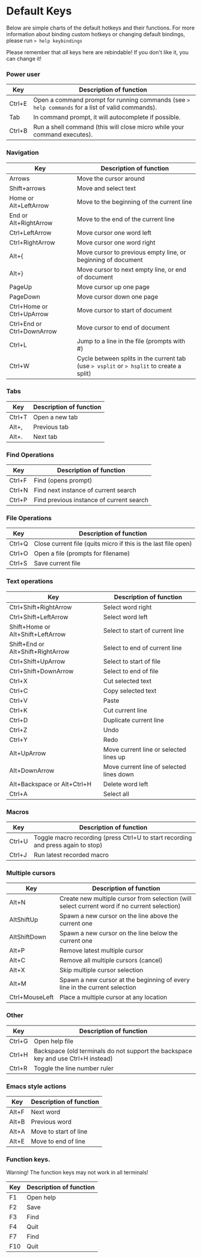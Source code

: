 # Default Keys

Below are simple charts of the default hotkeys and their functions. For more
information about binding custom hotkeys or changing default bindings, please
run `> help keybindings`

Please remember that *all* keys here are rebindable! If you don't like it, you
can change it!

### Power user

| Key       | Description of function                                                                           |
|---------- |-------------------------------------------------------------------------------------------------- |
| Ctrl+E    | Open a command prompt for running commands (see `> help commands` for a list of valid commands).  |
| Tab       | In command prompt, it will autocomplete if possible.                                              |
| Ctrl+B    | Run a shell command (this will close micro while your command executes).                          |

### Navigation

| Key                        | Description of function                                                                   |
|--------------------------- |------------------------------------------------------------------------------------------ |
| Arrows                     | Move the cursor around                                                                    |
| Shift+arrows               | Move and select text                                                                      |
| Home or Alt+LeftArrow      | Move to the beginning of the current line                                                 |
| End or Alt+RightArrow      | Move to the end of the current line                                                       |
| Ctrl+LeftArrow             | Move cursor one word left                                                                 |
| Ctrl+RightArrow            | Move cursor one word right                                                                |
| Alt+{                      | Move cursor to previous empty line, or beginning of document                              |
| Alt+}                      | Move cursor to next empty line, or end of document                                        |
| PageUp                     | Move cursor up one page                                                                   |
| PageDown                   | Move cursor down one page                                                                 |
| Ctrl+Home or Ctrl+UpArrow  | Move cursor to start of document                                                          |
| Ctrl+End or Ctrl+DownArrow | Move cursor to end of document                                                            |
| Ctrl+L                     | Jump to a line in the file (prompts with #)                                               |
| Ctrl+W                     | Cycle between splits in the current tab (use `> vsplit` or `> hsplit` to create a split)  |

### Tabs

| Key     | Description of function   |
|-------- |-------------------------  |
| Ctrl+T  | Open a new tab            |
| Alt+,   | Previous tab              |
| Alt+.   | Next tab                  |

### Find Operations

| Key       | Description of function                   |
|---------- |------------------------------------------ |
| Ctrl+F    | Find (opens prompt)                       |
| Ctrl+N    | Find next instance of current search      |
| Ctrl+P    | Find previous instance of current search  |

### File Operations

| Key       | Description of function                                           |
|---------- |------------------------------------------------------------------ |
| Ctrl+Q    | Close current file (quits micro if this is the last file open)    |
| Ctrl+O    | Open a file (prompts for filename)                                |
| Ctrl+S    | Save current file                                                 |

### Text operations

| Key                                 | Description of function                   |
|------------------------------------ |------------------------------------------ |
| Ctrl+Shift+RightArrow               | Select word right                         |
| Ctrl+Shift+LeftArrow                | Select word left                          |
| Shift+Home or Alt+Shift+LeftArrow   | Select to start of current line           |
| Shift+End or Alt+Shift+RightArrow   | Select to end of current line             |
| Ctrl+Shift+UpArrow                  | Select to start of file                   |
| Ctrl+Shift+DownArrow                | Select to end of file                     |
| Ctrl+X                              | Cut selected text                         |
| Ctrl+C                              | Copy selected text                        |
| Ctrl+V                              | Paste                                     |
| Ctrl+K                              | Cut current line                          |
| Ctrl+D                              | Duplicate current line                    |
| Ctrl+Z                              | Undo                                      |
| Ctrl+Y                              | Redo                                      |
| Alt+UpArrow                         | Move current line or selected lines up    |
| Alt+DownArrow                       | Move current line of selected lines down  |
| Alt+Backspace or Alt+Ctrl+H         | Delete word left                          |
| Ctrl+A                              | Select all                                |

### Macros

| Key       | Description of function                                                           |
|---------- |---------------------------------------------------------------------------------- |
| Ctrl+U    | Toggle macro recording (press Ctrl+U to start recording and press again to stop)  |
| Ctrl+J    | Run latest recorded macro                                                         |

### Multiple cursors

| Key               | Description of function                                                                       |
|------------------ |---------------------------------------------------------------------------------------------- |
| Alt+N             | Create new multiple cursor from selection (will select current word if no current selection)  |
| AltShiftUp        | Spawn a new cursor on the line above the current one                                          |
| AltShiftDown      | Spawn a new cursor on the line below the current one                                          |
| Alt+P             | Remove latest multiple cursor                                                                 |
| Alt+C             | Remove all multiple cursors (cancel)                                                          |
| Alt+X             | Skip multiple cursor selection                                                                |
| Alt+M             | Spawn a new cursor at the beginning of every line in the current selection                    |
| Ctrl+MouseLeft    | Place a multiple cursor at any location                                                       |

### Other

| Key       | Description of function                                                               |
|---------- |-------------------------------------------------------------------------------------- |
| Ctrl+G    | Open help file                                                                        |
| Ctrl+H    | Backspace (old terminals do not support the backspace key and use Ctrl+H instead)     |
| Ctrl+R    | Toggle the line number ruler                                                          |

### Emacs style actions

| Key       | Description of function   |
|---------- |-------------------------- |
| Alt+F     | Next word                 |
| Alt+B     | Previous word             |
| Alt+A     | Move to start of line     |
| Alt+E     | Move to end of line       |

### Function keys.

Warning! The function keys may not work in all terminals! 

| Key   | Description of function   |
|------ |-------------------------- |
| F1    | Open help                 |
| F2    | Save                      |
| F3    | Find                      |
| F4    | Quit                      |
| F7    | Find                      |
| F10   | Quit                      |
